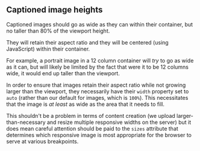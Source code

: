 ## Captioned image heights
Captioned images should go as wide as they can within their container, but no taller than 80% of the viewport height.

They will retain their aspect ratio and they will be centered (using JavaScript) within their container.

For example, a portrait image in a 12 column container will _try_ to go as wide as it can, but will likely be limited by the fact that were it to be 12 columns wide, it would end up taller than the viewport.

In order to ensure that images retain their aspect ratio while not growing larger than the viewport, they necessarily have their `width` property set to `auto` (rather than our default for images, which is `100%`). This necessitates that the image is _at least_ as wide as the area that it needs to fill.

This shouldn't be a problem in terms of content creation (we upload larger-than-necessary and resize multiple responsive widths on the server) but it does mean careful attention should be paid to the `sizes` attribute that determines which responsive image is most appropriate for the browser to serve at various breakpoints.

